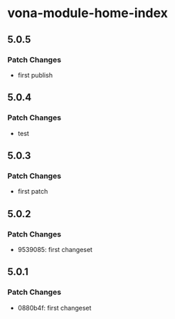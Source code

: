 # vona-module-home-index

## 5.0.5

### Patch Changes

- first publish

## 5.0.4

### Patch Changes

- test

## 5.0.3

### Patch Changes

- first patch

## 5.0.2

### Patch Changes

- 9539085: first changeset

## 5.0.1

### Patch Changes

- 0880b4f: first changeset
